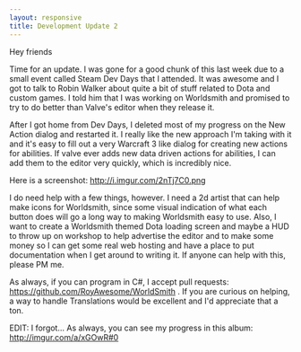 ```yaml
---
layout: responsive
title: Development Update 2
---
```


Hey friends

Time for an update.  I was gone for a good chunk of this last week due to a small event called Steam Dev Days that I attended.  It was awesome and I got to talk to Robin Walker about quite a bit of stuff related to Dota and custom games.  I told him that I was working on Worldsmith and promised to try to do better than Valve's editor when they release it.  

After I got home from Dev Days, I deleted most of my progress on the New Action dialog and restarted it.  I really like the new approach I'm taking with it and it's easy to fill out a very Warcraft 3 like dialog for creating new actions for abilities.  If valve ever adds new data driven actions for abilities, I can add them to the editor very quickly, which is incredibly nice. 

Here is a screenshot: http://i.imgur.com/2nTj7C0.png

I do need help with a few things, however.  I need a 2d artist that can help make icons for Worldsmith, since some visual indication of what each button does will go a long way to making Worldsmith easy to use.  Also, I want to create a Worldsmith themed Dota loading screen and maybe a HUD to throw up on workshop to help advertise the editor and to make some money so I can get some real web hosting and have a place to put documentation when I get around to writing it.  If anyone can help with this, please PM me.

As always, if you can program in C#, I accept pull requests: https://github.com/RoyAwesome/WorldSmith .  If you are curious on helping, a way to handle Translations would be excellent and I'd appreciate that a ton.  


EDIT: I forgot... As always, you can see my progress in this album: http://imgur.com/a/xGOwR#0

